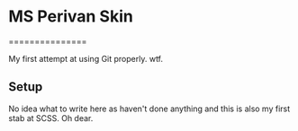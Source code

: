 # MS Perivan Skin
===============

My first attempt at using Git properly. wtf.

## Setup

No idea what to write here as haven't done anything and this 
is also my first stab at SCSS. Oh dear.